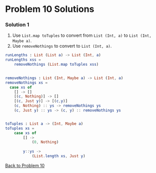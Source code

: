 # Problem 10 Solutions

### Solution 1
1. Use ```List.map toTuples``` to convert from ```List (Int, a)``` to ```List (Int, Maybe a)```. 
2. Use ```removeNothings``` to convert to ```List (Int, a)```. 


```elm
runLengths : List (List a) -> List (Int, a)
runLengths xss =
    removeNothings (List.map toTuples xss)
    

removeNothings : List (Int, Maybe a) -> List (Int, a) 
removeNothings xs = 
  case xs of 
    [] -> []
    [(c, Nothing)] -> []
    [(c, Just y)] -> [(c,y)]
    (c, Nothing) :: ys -> removeNothings ys
    (c, Just y) :: ys -> (c, y) :: removeNothings ys


toTuples : List a -> (Int, Maybe a)
toTuples xs =
    case xs of
        [] -> 
            (0, Nothing)
        
        y::ys -> 
            (List.length xs, Just y)
```

[Back to Problem 10](..p/p10.md)
